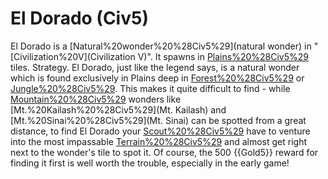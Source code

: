 # El Dorado (Civ5)

El Dorado is a [Natural%20wonder%20%28Civ5%29](natural wonder) in "[Civilization%20V](Civilization V)". It spawns in [Plains%20%28Civ5%29](Plains) tiles.
Strategy.
El Dorado, just like the legend says, is a natural wonder which is found exclusively in Plains deep in [Forest%20%28Civ5%29](Forests) or [Jungle%20%28Civ5%29](Jungles). This makes it quite difficult to find - while [Mountain%20%28Civ5%29](Mountain) wonders like [Mt.%20Kailash%20%28Civ5%29](Mt. Kailash) and [Mt.%20Sinai%20%28Civ5%29](Mt. Sinai) can be spotted from a great distance, to find El Dorado your [Scout%20%28Civ5%29](Scouts) have to venture into the most impassable [Terrain%20%28Civ5%29](terrain) and almost get right next to the wonder's tile to spot it. Of course, the 500 {{Gold5}} reward for finding it first is well worth the trouble, especially in the early game!